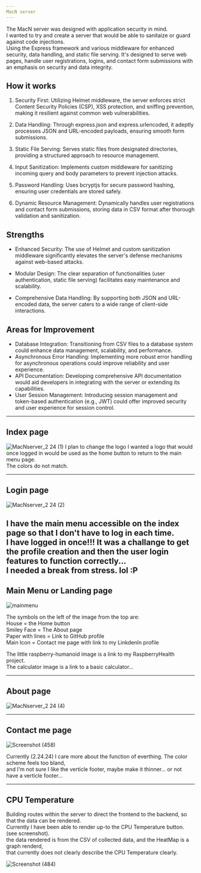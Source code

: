 ```yaml
---
MacN server
---
```

The MacN server was designed with application security in mind.<br>
I wanted to try and create a server that would be able to sanitaize or guard against code injections.<br> Using the Express framework and various middleware for enhanced security, data handling, and static file serving. It's designed to serve web pages, handle user registrations, logins, and contact form submissions with an emphasis on security and data integrity.

## How it works
1. Security First: Utilizing Helmet middleware, the server enforces strict Content Security Policies (CSP), XSS protection, and sniffing prevention, making it resilient against common web vulnerabilities.<br>

2. Data Handling: Through express.json and express.urlencoded, it adeptly processes JSON and URL-encoded payloads, ensuring smooth form submissions.<br>

3. Static File Serving: Serves static files from designated directories, providing a structured approach to resource management.<br>

4. Input Sanitization: Implements custom middleware for sanitizing incoming query and body parameters to prevent injection attacks.<br>

5. Password Handling: Uses bcryptjs for secure password hashing, ensuring user credentials are stored safely.<br>

6. Dynamic Resource Management: Dynamically handles user registrations and contact form submissions, storing data in CSV format after thorough validation and sanitization.<br>

## Strengths
- Enhanced Security: The use of Helmet and custom sanitization middleware significantly elevates the server's defense mechanisms against web-based attacks.<br>

- Modular Design: The clear separation of functionalities (user authentication, static file serving) facilitates easy maintenance and scalability.<br>

- Comprehensive Data Handling: By supporting both JSON and URL-encoded data, the server caters to a wide range of client-side interactions.<br>

## Areas for Improvement
- Database Integration: Transitioning from CSV files to a database system could enhance data management, scalability, and performance.
- Asynchronous Error Handling: Implementing more robust error handling for asynchronous operations could improve reliability and user experience.
- API Documentation: Developing comprehensive API documentation would aid developers in integrating with the server or extending its capabilities.
- User Session Management: Introducing session management and token-based authentication (e.g., JWT) could offer improved security and user experience for session control.




---
Index page
---

![MacNserver_2 24 (1)](https://github.com/TheEvergreenStateCollege/upper-division-cs/assets/129904249/b0afdc18-ebb2-4b10-8bba-1336bab60928)
I plan to change the logo I wanted a logo that would once logged in would be used as the home button to return to the main menu page.<br>
The colors do not match.

---
Login page
---

![MacNserver_2 24 (2)](https://github.com/TheEvergreenStateCollege/upper-division-cs/assets/129904249/bc73cd91-f735-45a7-8acd-6ef4bbb308b7)

I have the main menu accessible on the index page so that I don't have to log in each time.<br> 
I have logged in once!!! It was a challange to get the profile creation and then the user login features to function correctly...<br> 
I needed a break from stress. lol :P
---
Main Menu or Landing page
---

![mainmenu](https://github.com/TheEvergreenStateCollege/upper-division-cs/assets/129904249/3c9fdbda-c4f7-450c-9893-69c2e09aaa31)


The symbols on the left of the image from the top are:<br>
House = the Home button<br>
Smiley Face = The About page<br>
Paper with lines = Link to GitHub profile<br>
Main Icon = Contact me page with link to my LinkdenIn profile<br>

The little raspberry-humanoid image is a link to my RaspberryHealth project.<br>
The calculator image is a link to a basic calculator...

---
About page
---

![MacNserver_2 24 (4)](https://github.com/TheEvergreenStateCollege/upper-division-cs/assets/129904249/d4a598e8-78ff-4edb-beaa-d02130fac409)


---
Contact me page
---
![Screenshot (458)](https://github.com/TheEvergreenStateCollege/upper-division-cs/assets/129904249/632d1585-6b89-4d3b-8233-8ea1b5f87468)




Currently (2.24.24) I care more about the function of everthing. The color scheme feels too bland,<br> 
and I'm not sure I like the verticle footer, maybe make it thinner... or not have a verticle footer... 


---
CPU Temperature
---

Building routes within the server to direct the frontend to the backend, so that the data can be rendered.<br>
Currently I have been able to render up-to the CPU Temperature button. (see screenshot).<br>
the data rendered is from the CSV of collected data, and the HeatMap is a graph renderd,<br> 
that currently does not clearly describe the CPU Temperature clearly.


![Screenshot (484)](https://github.com/TheEvergreenStateCollege/upper-division-cs/assets/129904249/0fa500c6-98c2-46e6-8934-b5e88ce8d3d1)



